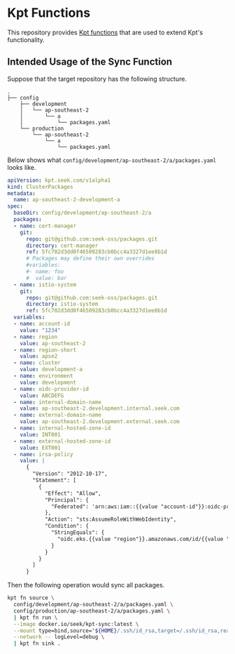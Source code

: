 # Kpt Functions

This repository provides [Kpt functions](https://googlecontainertools.github.io/kpt/guides/producer/functions)
that are used to extend Kpt's functionality.

## Intended Usage of the Sync Function

Suppose that the target repository has the following structure.

```
.
├── config
    ├── development
    │   └── ap-southeast-2
    │       └── a
    │           └── packages.yaml
    └── production
        └── ap-southeast-2
            └── a
                └── packages.yaml
```

Below shows what `config/development/ap-southeast-2/a/packages.yaml` looks like.

```yaml
apiVersion: kpt.seek.com/v1alpha1
kind: ClusterPackages
metadata:
  name: ap-southeast-2-development-a
spec:
  baseDir: config/development/ap-southeast-2/a
  packages:
  - name: cert-manager
    git:
      repo: git@github.com:seek-oss/packages.git
      directory: cert-manager
      ref: 5fc702d3dd0f46509283cb0bcc4a3327d1ee8b1d
      # Packages may define their own overrides
      #variables:
      #- name: foo
      #  value: bar
  - name: istio-system
    git:
      repo: git@github.com:seek-oss/packages.git
      directory: istio-system
      ref: 5fc702d3dd0f46509283cb0bcc4a3327d1ee8b1d
  variables:
  - name: account-id
    value: "1234"
  - name: region
    value: ap-southeast-2
  - name: region-short
    value: apse2
  - name: cluster
    value: development-a
  - name: environment
    value: development
  - name: oidc-provider-id
    value: ABCDEFG
  - name: internal-domain-name
    value: ap-southeast-2.development.internal.seek.com
  - name: external-domain-name
    value: ap-southeast-2.development.external.seek.com
  - name: internal-hosted-zone-id
    value: INT001
  - name: external-hosted-zone-id
    value: EXT001
  - name: irsa-policy
    value: |
      {
        "Version": "2012-10-17",
        "Statement": [
          {
            "Effect": "Allow",
            "Principal": {
              "Federated": 'arn:aws:iam::{{value "account-id"}}:oidc-provider/oidc.eks.{{value "region"}}.amazonaws.com/id/{{value "oidc-provider-id"}}'
            },
            "Action": "sts:AssumeRoleWithWebIdentity",
            "Condition": {
              "StringEquals": {
                "oidc.eks.{{value "region"}}.amazonaws.com/id/{{value "oidc-provider-id"}}:sub": "system:serviceaccount:{{args 0}}:{{args 1}}"
              }
            }
          }
        ]
      }
```

Then the following operation would sync all packages.

```bash
kpt fn source \
  config/development/ap-southeast-2/a/packages.yaml \
  config/production/ap-southeast-2/a/packages.yaml \
  | kpt fn run \
  --image docker.io/seek/kpt-sync:latest \
  --mount type=bind,source="${HOME}/.ssh/id_rsa,target=/.ssh/id_rsa,readonly" \
  --network -- logLevel=debug \
  | kpt fn sink .
```


